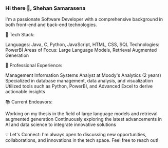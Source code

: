 ### Hi there 👋, Shehan Samarasena

I'm a passionate Software Developer with a comprehensive background in both front-end and back-end technologies. 

🔧 Tech Stack:

Languages: Java, C, Python, JavaScript, HTML, CSS, SQL
Technologies: PowerBI
Areas of Focus: Large Language Models, Retrieval Augmented Generation

💼 Professional Experience:

Management Information Systems Analyst at Moody's Analytics (2 years)
Specialized in database management, data analysis, and visualization
Utilized tools such as Python, PowerBI, and Advanced Excel to derive actionable insights

📚 Current Endeavors:

Working on my thesis in the field of large language models and retrieval augmented generation
Continuously exploring the latest advancements in AI and data science to integrate innovative solutions

💡 Let's Connect:
I'm always open to discussing new opportunities, collaborations, and innovations in the tech space. Feel free to reach out!










